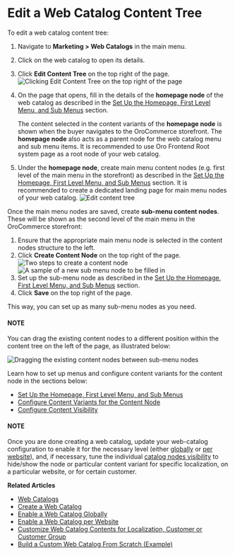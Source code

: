 <a id="user-guide-web-catalog-edit-content-tree"></a>

# Edit a Web Catalog Content Tree

To edit a web catalog content tree:

1. Navigate to **Marketing > Web Catalogs** in the main menu.
2. Click on the web catalog to open its details.
3. Click <i class="fa fa-sitemap fa-lg" aria-hidden="true"></i> **Edit Content Tree** on the top right of the page.
   ![Clicking Edit Content Tree on the top right of the page](user/img/marketing/web_catalogs/EditContentTree.png)
4. On the page that opens, fill in the details of the **homepage node** of the web catalog as described in the [Set Up the Homepage, First Level Menu, and Sub Menus](first-level-menu.md#user-guide-marketing-web-catalog-root-node) section.

   The content selected in the content variants of the **homepage node** is shown when the buyer navigates to the OroCommerce storefront. The **homepage node** also acts as a parent node for the web catalog menu and sub menu items. It is recommended to use Oro Frontend Root system page as a root node of your web catalog.
5. Under the **homepage node**, create main menu content nodes (e.g. first level of the main menu in the storefront) as described in the [Set Up the Homepage, First Level Menu, and Sub Menus](first-level-menu.md#user-guide-marketing-web-catalog-root-node) section. It is recommended to create a dedicated landing page for main menu nodes of your web catalog.
   ![Edit content tree](user/img/marketing/web_catalogs/WebCatalogCreate2.png)

Once the main menu nodes are saved, create **sub-menu content nodes**. These will be shown as the second level of the main menu in the OroCommerce storefront:

1. Ensure that the appropriate main menu node is selected in the content nodes structure to the left.
2. Click **Create Content Node** on the top right of the page.
   ![Two steps to create a content node](user/img/marketing/web_catalogs/CreateNestedNode.png)![A sample of a new sub menu node to be filled in](user/img/marketing/web_catalogs/SubMenuNodeCreate.png)
3. Set up the sub-menu node as described in the [Set Up the Homepage, First Level Menu, and Sub Menus](first-level-menu.md#user-guide-marketing-web-catalog-root-node) section.
4. Click **Save** on the top right of the page.

This way, you can set up as many sub-menu nodes as you need.

#### NOTE
You can drag the existing content nodes to a different position within the content tree on the left of the page, as illustrated below:

![Dragging the existing content nodes between sub-menu nodes](user/img/marketing/web_catalogs/DragDropNode.png)

Learn how to set up menus and configure content variants for the content node in the sections below:

* [Set Up the Homepage, First Level Menu, and Sub Menus](first-level-menu.md#user-guide-marketing-web-catalog-root-node)
* [Configure Content Variants for the Content Node](content-variants.md#user-guide-marketing-web-catalog-content-variant)
* [Configure Content Visibility](visibility.md#user-guide-marketing-web-catalog-node-visibility)

#### NOTE
Once you are done creating a web catalog, update your web-catalog configuration to enable it for the necessary level (either [globally](../../../system/configuration/system/websites/global-routing.md#user-guide-marketing-web-catalog-enable-globally) or [per website](../../../system/configuration/system/websites/global-routing.md#user-guide-marketing-web-catalog-enable-globally)), and, if necessary, tune the individual [catalog nodes visibility](visibility.md#user-guide-marketing-web-catalog-customize) to hide/show the node or particular content variant for specific localization, on a particular website, or for certain customer.

**Related Articles**

* [Web Catalogs](../index.md#user-guide-web-catalog)
* [Create a Web Catalog](../create.md#user-guide-web-catalog-create)
* [Enable a Web Catalog  Globally](../../../system/configuration/system/websites/global-routing.md#user-guide-marketing-web-catalog-enable-globally)
* [Enable a Web Catalog per Website](../../../system/websites/web-configuration/general-sys-config/websites/website-routing.md#user-guide-marketing-web-catalog-enable-per-website)
* [Customize Web Catalog Contents for Localization, Customer or Customer Group](visibility.md#user-guide-marketing-web-catalog-customize)
* [Build a Custom Web Catalog From Scratch (Example)](../build-from-scratch.md#user-guide-marketing-web-catalog-sample)

<!-- stop -->
<!-- fa-bars = fa-navicon -->
<!-- Ic Tiles is used as Set As Default in saved views, and as tiles in display layout options -->
<!-- IcPencil refers to Rename in Commerce and Inline Editing in CRM -->
<!-- Check mark in the square. -->
<!-- SortDesc is also used as drop-down arrow -->
